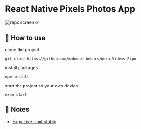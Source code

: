 # React Native Pixels Photos App

![repo screen-2](https://github.com/mahmoud-bebars/Pixels-react-native/assets/66588352/0dbe4a01-b263-47de-9dc2-3592ade008e0)

## 🚀 How to use

clone the project

```
git clone https://github.com/mahmoud-bebars/Aora_Videos_Expo
```

install packages

```
npm install
```

start the project on your own device

```
expo start
```

## 📝 Notes

- [Expo Live - not stable](https://expo.dev/@mahmoudbebars/MBJobs?serviceType=classic&distribution=expo-go)
